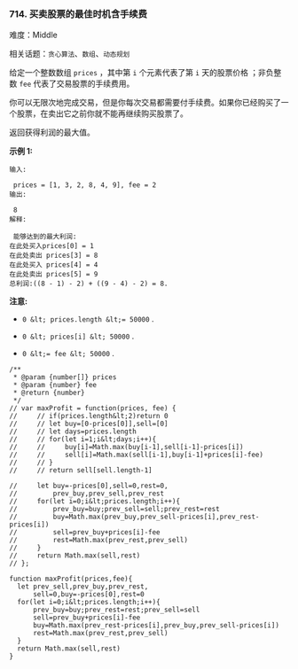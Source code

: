 ### 714. 买卖股票的最佳时机含手续费

难度：Middle

相关话题：`贪心算法`、`数组`、`动态规划`

给定一个整数数组 `prices` ，其中第 `i` 个元素代表了第 `i` 天的股票价格 ；非负整数 `fee`  代表了交易股票的手续费用。



你可以无限次地完成交易，但是你每次交易都需要付手续费。如果你已经购买了一个股票，在卖出它之前你就不能再继续购买股票了。



返回获得利润的最大值。



 **示例 1:** 





```
输入:

 prices = [1, 3, 2, 8, 4, 9], fee = 2
输出:

 8
解释:

 能够达到的最大利润:  
在此处买入prices[0] = 1
在此处卖出 prices[3] = 8
在此处买入 prices[4] = 4
在此处卖出 prices[5] = 9
总利润:((8 - 1) - 2) + ((9 - 4) - 2) = 8.
```

 **注意:** 





*  `0 &lt; prices.length &lt;= 50000` .

*  `0 &lt; prices[i] &lt; 50000` .

*  `0 &lt;= fee &lt; 50000` .






```
/**
 * @param {number[]} prices
 * @param {number} fee
 * @return {number}
 */
// var maxProfit = function(prices, fee) {
//     // if(prices.length&lt;2)return 0
//     // let buy=[0-prices[0]],sell=[0]
//     // let days=prices.length
//     // for(let i=1;i&lt;days;i++){
//     //     buy[i]=Math.max(buy[i-1],sell[i-1]-prices[i])
//     //     sell[i]=Math.max(sell[i-1],buy[i-1]+prices[i]-fee)
//     // }
//     // return sell[sell.length-1]
    
//     let buy=-prices[0],sell=0,rest=0,
//         prev_buy,prev_sell,prev_rest
//     for(let i=0;i&lt;prices.length;i++){
//         prev_buy=buy;prev_sell=sell;prev_rest=rest
//         buy=Math.max(prev_buy,prev_sell-prices[i],prev_rest-prices[i])
//         sell=prev_buy+prices[i]-fee
//         rest=Math.max(prev_rest,prev_sell)
//     }
//     return Math.max(sell,rest)
// };

function maxProfit(prices,fee){
  let prev_sell,prev_buy,prev_rest,
      sell=0,buy=-prices[0],rest=0
  for(let i=0;i&lt;prices.length;i++){
      prev_buy=buy;prev_rest=rest;prev_sell=sell
      sell=prev_buy+prices[i]-fee
      buy=Math.max(prev_rest-prices[i],prev_buy,prev_sell-prices[i])
      rest=Math.max(prev_rest,prev_sell)
  }
  return Math.max(sell,rest)
}



```
